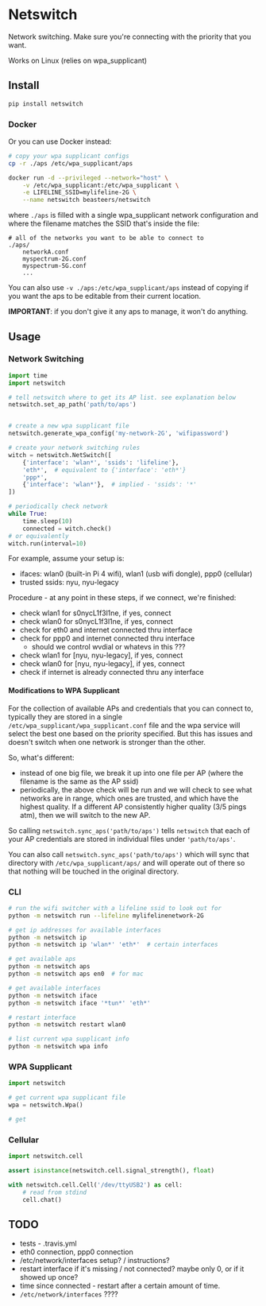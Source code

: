 # Netswitch

Network switching. Make sure you're connecting with the priority that you want.

Works on Linux (relies on wpa_supplicant)


## Install

```bash
pip install netswitch
```

### Docker
Or you can use Docker instead:
```bash
# copy your wpa supplicant configs
cp -r ./aps /etc/wpa_supplicant/aps

docker run -d --privileged --network="host" \
    -v /etc/wpa_supplicant:/etc/wpa_supplicant \
    -e LIFELINE_SSID=mylifeline-2G \
    --name netswitch beasteers/netswitch
```
where `./aps` is filled with a single wpa_supplicant network configuration and where the filename matches the SSID that's inside the file:
```
# all of the networks you want to be able to connect to
./aps/
    networkA.conf
    myspectrum-2G.conf
    myspectrum-5G.conf
    ...
```

You can also use `-v ./aps:/etc/wpa_supplicant/aps` instead of copying if you want the aps to be editable from their current location.

**IMPORTANT**: if you don't give it any aps to manage, it won't do anything.

## Usage

### Network Switching

```python
import time
import netswitch

# tell netswitch where to get its AP list. see explanation below
netswitch.set_ap_path('path/to/aps')


# create a new wpa supplicant file
netswitch.generate_wpa_config('my-network-2G', 'wifipassword')

# create your network switching rules
witch = netswitch.NetSwitch([
    {'interface': 'wlan*', 'ssids': 'lifeline'},
    'eth*',  # equivalent to {'interface': 'eth*'}
    'ppp*',
    {'interface': 'wlan*'},  # implied - 'ssids': '*'
])

# periodically check network
while True:
    time.sleep(10)
    connected = witch.check()
# or equivalently
witch.run(interval=10)
```

For example, assume your setup is:
 - ifaces: wlan0 (built-in Pi 4 wifi), wlan1 (usb wifi dongle), ppp0 (cellular)
 - trusted ssids: nyu, nyu-legacy

Procedure - at any point in these steps, if we connect, we're finished:
 - check wlan1 for s0nycL1f3l1ne, if yes, connect
 - check wlan0 for s0nycL1f3l1ne, if yes, connect
 - check for eth0 and internet connected thru interface
 - check for ppp0 and internet connected thru interface
    - should we control wvdial or whatevs in this ???
 - check wlan1 for [nyu, nyu-legacy], if yes, connect
 - check wlan0 for [nyu, nyu-legacy], if yes, connect
 - check if internet is already connected thru any interface

#### Modifications to WPA Supplicant

For the collection of available APs and credentials that you can connect to, typically they are stored in a single `/etc/wpa_supplicant/wpa_supplicant.conf` file and the wpa service will select the best one based on the priority specified. But this has issues and doesn't switch when one network is stronger than the other.

So, what's different:
 - instead of one big file, we break it up into one file per AP (where the filename is the same as the AP ssid)
 - periodically, the above check will be run and we will check to see what networks are in range, which ones are trusted, and which have the highest quality. If a different AP consistently higher quality (3/5 pings atm), then we will switch to the new AP.

So calling `netswitch.sync_aps('path/to/aps')` tells `netswitch` that each of your AP credentials are stored in individual files under `'path/to/aps'`.

You can also call `netswitch.sync_aps('path/to/aps')` which will sync that directory with `/etc/wpa_supplicant/aps/` and will operate out of there so that nothing will be touched in the original directory.

### CLI

```bash
# run the wifi switcher with a lifeline ssid to look out for
python -m netswitch run --lifeline mylifelinenetwork-2G

# get ip addresses for available interfaces
python -m netswitch ip
python -m netswitch ip 'wlan*' 'eth*'  # certain interfaces

# get available aps
python -m netswitch aps
python -m netswitch aps en0  # for mac

# get available interfaces
python -m netswitch iface
python -m netswitch iface '*tun*' 'eth*'

# restart interface
python -m netswitch restart wlan0

# list current wpa supplicant info
python -m netswitch wpa info
```

### WPA Supplicant
```python
import netswitch

# get current wpa supplicant file
wpa = netswitch.Wpa()

# get

```

### Cellular
```python
import netswitch.cell

assert isinstance(netswitch.cell.signal_strength(), float)

with netswitch.cell.Cell('/dev/ttyUSB2') as cell:
    # read from stdind
    cell.chat()
```


## TODO
 - tests - .travis.yml
 - eth0 connection, ppp0 connection
 - /etc/network/interfaces setup? / instructions?
 - restart interface if it's missing / not connected? maybe only 0, or if it showed up once?
 - time since connected - restart after a certain amount of time.
 - `/etc/network/interfaces` ????
